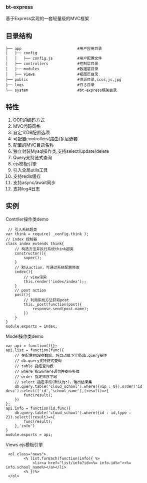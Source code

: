 ### bt-express
基于Express实现的一套轻量级的MVC框架
## 目录结构

```
├── app                         #用户应用目录
│   ├── config                 
│   │   ├── config.js           #用户配置文件
│   ├── controllers             #控制层目录
│   ├── modules                 #数据层目录
│   ├── views                   #视图层目录
├── public                      #资源目录,scss,js,jpg
├── logs                        #日志目录
└── system                      #bt-express框架目录
```
    

## 特性

1. OOP的编码方式
2. MVC代码风格
3. 自定义DB配置选项
4. 可配置controllers(路由)多层嵌套
5. 配置的MVC目录名称
6. 独立封装Mysql操作类,支持select/update/delete
7. Query支持链式查询
8. ejs模板引擎
9. 引入全局utils工具
10. 支持redis缓存
11. 支持async/await同步
12. 支持log4日志

## 实例
 Contrller操作类demo
```
 // 引入系统超类
var think = require( _config.think );
// index 控制器
class index extends think{
    // 构造方法并执行系统think超类
    constructor(){
        super();
    }
    // 默认action，可通过系统配置修改
    index(){
        // view渲染
        this.render('index/index');;
    }
    // post action
    post(){
        // 利用系统方法获取post
        this._post(function(post){
            response.send(post.name);
        })
    }
}
module.exports = index;
```
Model操作类demo
```
var api = function(){};
api.list = function(func){
    // 在配置完DB参数后，将自动赋予全局db.query操作
    // db.query支持链式查询
    // table 指定查询表
    // where 指定where语句并支持多维
    // order 指定排序字段
    // select 指定字段(默认为*)，输出结果集
    db.query.table('cloud_school').where({vip : 0}).order('id desc').select(['id','school_name'],(result)=>{
        func(result);
    })
};
api.info = function(id,func){
    db.query.table('cloud_school').where({id : id,type : 2}).select((result)=>{
        func(result);
    },'info')
}
module.exports = api; 
```
Views ejs模板引擎
```
 <ol class="news">
        <% list.forEach(function(info){ %>
            <li><a href="list/info?id=<%= info.id%>"><%= info.school_name%></a></li>
        <% })%>
 </ol>
```
